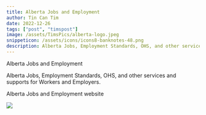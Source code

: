 ```yaml
---
title: Alberta Jobs and Employment
author: Tin Can Tim
date: 2022-12-26
tags: ["post", "timspost"]
image: /assets/TimsPics/alberta-logo.jpeg
snippeticon: /assets/icons/icons8-banknotes-48.png
description: Alberta Jobs, Employment Standards, OHS, and other services and supports for Workers and Employers. 
---
```


<p class="subHeader">Alberta Jobs and Employment</p>

<p>
Alberta Jobs, Employment Standards, OHS, and other services and supports for Workers and Employers. 
</p>

<div class="post__link">
<p>Alberta Jobs and Employment website</p>
<a href="https://www.alberta.ca/jobs-and-employment.aspx" target="_blank"><img src="/assets/TimsPics/Alberta Jobs and employment.png"></a>
</div>

